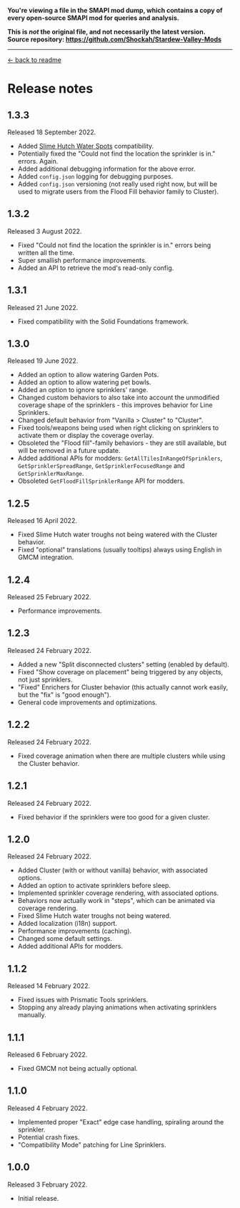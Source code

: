 **You're viewing a file in the SMAPI mod dump, which contains a copy of every open-source SMAPI mod
for queries and analysis.**

**This is _not_ the original file, and not necessarily the latest version.**  
**Source repository: https://github.com/Shockah/Stardew-Valley-Mods**

----

[← back to readme](README.md)

# Release notes

## 1.3.3
Released 18 September 2022.

* Added [Slime Hutch Water Spots](https://www.nexusmods.com/stardewvalley/mods/13778) compatibility.
* Potentially fixed the "Could not find the location the sprinkler is in." errors. Again.
* Added additional debugging information for the above error.
* Added `config.json` logging for debugging purposes.
* Added `config.json` versioning (not really used right now, but will be used to migrate users from the Flood Fill behavior family to Cluster).

## 1.3.2
Released 3 August 2022.

* Fixed "Could not find the location the sprinkler is in." errors being written all the time.
* Super smallish performance improvements.
* Added an API to retrieve the mod's read-only config.

## 1.3.1
Released 21 June 2022.

* Fixed compatibility with the Solid Foundations framework.

## 1.3.0
Released 19 June 2022.

* Added an option to allow watering Garden Pots.
* Added an option to allow watering pet bowls.
* Added an option to ignore sprinklers' range.
* Changed custom behaviors to also take into account the unmodified coverage shape of the sprinklers - this improves behavior for Line Sprinklers.
* Changed default behavior from "Vanilla > Cluster" to "Cluster".
* Fixed tools/weapons being used when right clicking on sprinklers to activate them or display the coverage overlay.
* Obsoleted the "Flood fill"-family behaviors - they are still available, but will be removed in a future update.
* Added additional APIs for modders: `GetAllTilesInRangeOfSprinklers`, `GetSprinklerSpreadRange`, `GetSprinklerFocusedRange` and `GetSprinklerMaxRange`.
* Obsoleted `GetFloodFillSprinklerRange` API for modders.

## 1.2.5
Released 16 April 2022.

* Fixed Slime Hutch water troughs not being watered with the Cluster behavior.
* Fixed "optional" translations (usually tooltips) always using English in GMCM integration.

## 1.2.4
Released 25 February 2022.

* Performance improvements.

## 1.2.3
Released 24 February 2022.

* Added a new "Split disconnected clusters" setting (enabled by default).
* Fixed "Show coverage on placement" being triggered by any objects, not just sprinklers.
* "Fixed" Enrichers for Cluster behavior (this actually cannot work easily, but the "fix" is "good enough").
* General code improvements and optimizations.

## 1.2.2
Released 24 February 2022.

* Fixed coverage animation when there are multiple clusters while using the Cluster behavior.

## 1.2.1
Released 24 February 2022.

* Fixed behavior if the sprinklers were too good for a given cluster.

## 1.2.0
Released 24 February 2022.

* Added Cluster (with or without vanilla) behavior, with associated options.
* Added an option to activate sprinklers before sleep.
* Implemented sprinkler coverage rendering, with associated options.
* Behaviors now actually work in "steps", which can be animated via coverage rendering.
* Fixed Slime Hutch water troughs not being watered.
* Added localization (i18n) support.
* Performance improvements (caching).
* Changed some default settings.
* Added additional APIs for modders.

## 1.1.2
Released 14 February 2022.

* Fixed issues with Prismatic Tools sprinklers.
* Stopping any already playing animations when activating sprinklers manually.

## 1.1.1
Released 6 February 2022.

* Fixed GMCM not being actually optional.

## 1.1.0
Released 4 February 2022.

* Implemented proper "Exact" edge case handling, spiraling around the sprinkler.
* Potential crash fixes.
* "Compatibility Mode" patching for Line Sprinklers.

## 1.0.0
Released 3 February 2022.

* Initial release.